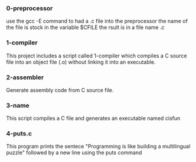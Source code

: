 ### 0-preprocessor
use the gcc -E command to had a .c file into the preprocessor
the name of the file is stock in the variable $CFILE
the rsult is in a file name .c

### 1-compiler
This project includes a script called 1-compiler which compiles a C source file into an object file (.o) without linking it into an executable.

### 2-assembler
Generate assembly code from C source file.

### 3-name
This script compiles a C file and generates an executable named cisfun

### 4-puts.c
This program prints the sentece "Programming is like building a multilingual puzzle" followed by a new line using the puts command 
